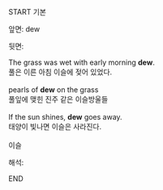 START
기본

앞면:
dew


뒷면:
<div>The grass was wet with early morning <strong>dew</strong>. </div><div><div>풀은 이른 아침 이슬에 젖어 있었다.</div></div><div><br></div><div><div>pearls of <strong>dew</strong> on the grass </div><div><div>풀잎에 맺힌 진주 같은 이슬방울들</div></div></div><div><br></div><div><div>If the sun shines, <strong>dew</strong> goes away. </div><div><div>태양이 빛나면 이슬은 사라진다.</div></div></div><div><br></div><div>이슬</div>


해석:
<!--ID: 1746614453740-->
END